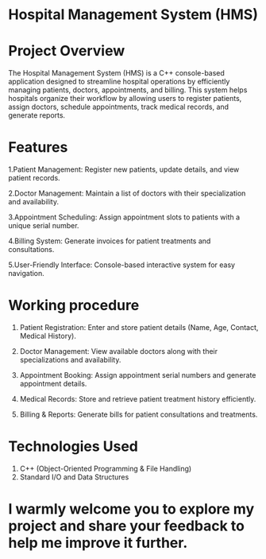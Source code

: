 # Hospital Management System (HMS)
# Project Overview
The Hospital Management System (HMS) is a C++ console-based application designed to streamline hospital operations by efficiently managing patients, doctors, appointments, and billing. This system helps hospitals organize their workflow by allowing users to register patients, assign doctors, schedule appointments, track medical records, and generate reports.

# Features
1.Patient Management: Register new patients, update details, and view patient records.

2.Doctor Management: Maintain a list of doctors with their specialization and availability.

3.Appointment Scheduling: Assign appointment slots to patients with a unique serial number.

4.Billing System: Generate invoices for patient treatments and consultations.

5.User-Friendly Interface: Console-based interactive system for easy navigation.

#  Working procedure
1. Patient Registration: Enter and store patient details (Name, Age, Contact, Medical History).

2. Doctor Management: View available doctors along with their specializations and availability.

3. Appointment Booking: Assign appointment serial numbers and generate appointment details.

4. Medical Records: Store and retrieve patient treatment history efficiently.

5. Billing & Reports: Generate bills for patient consultations and treatments.

# Technologies Used
1. C++ (Object-Oriented Programming & File Handling)
2. Standard I/O and Data Structures

#                                                                   I warmly welcome you to explore my project and share your feedback to help me improve it further.
